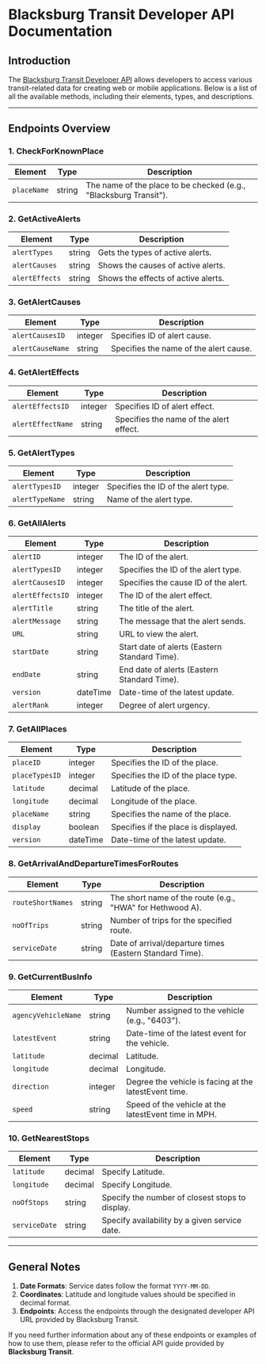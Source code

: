# Blacksburg Transit Developer API Documentation

## Introduction

The [Blacksburg Transit Developer API](https://ridebt.org/developers) allows developers to access various transit-related data for creating web or mobile applications. Below is a list of all the available methods, including their elements, types, and descriptions.

------------------------------------------------------------------------

## Endpoints Overview

### 1. CheckForKnownPlace

| **Element** | **Type** | **Description** |
|------------------|------------------|------------------------------------|
| `placeName` | string | The name of the place to be checked (e.g., "Blacksburg Transit"). |

### 2. GetActiveAlerts

| **Element**    | **Type** | **Description**                     |
|----------------|----------|-------------------------------------|
| `alertTypes`   | string   | Gets the types of active alerts.    |
| `alertCauses`  | string   | Shows the causes of active alerts.  |
| `alertEffects` | string   | Shows the effects of active alerts. |

### 3. GetAlertCauses

| **Element**      | **Type** | **Description**                        |
|------------------|----------|----------------------------------------|
| `alertCausesID`  | integer  | Specifies ID of alert cause.           |
| `alertCauseName` | string   | Specifies the name of the alert cause. |

### 4. GetAlertEffects

| **Element**       | **Type** | **Description**                         |
|-------------------|----------|-----------------------------------------|
| `alertEffectsID`  | integer  | Specifies ID of alert effect.           |
| `alertEffectName` | string   | Specifies the name of the alert effect. |

### 5. GetAlertTypes

| **Element**     | **Type** | **Description**                     |
|-----------------|----------|-------------------------------------|
| `alertTypesID`  | integer  | Specifies the ID of the alert type. |
| `alertTypeName` | string   | Name of the alert type.             |

### 6. GetAllAlerts

| **Element**      | **Type** | **Description**                               |
|------------------|------------------|------------------------------------|
| `alertID`        | integer  | The ID of the alert.                          |
| `alertTypesID`   | integer  | Specifies the ID of the alert type.           |
| `alertCausesID`  | integer  | Specifies the cause ID of the alert.          |
| `alertEffectsID` | integer  | The ID of the alert effect.                   |
| `alertTitle`     | string   | The title of the alert.                       |
| `alertMessage`   | string   | The message that the alert sends.             |
| `URL`            | string   | URL to view the alert.                        |
| `startDate`      | string   | Start date of alerts (Eastern Standard Time). |
| `endDate`        | string   | End date of alerts (Eastern Standard Time).   |
| `version`        | dateTime | Date-time of the latest update.               |
| `alertRank`      | integer  | Degree of alert urgency.                      |

### 7. GetAllPlaces

| **Element**    | **Type** | **Description**                      |
|----------------|----------|--------------------------------------|
| `placeID`      | integer  | Specifies the ID of the place.       |
| `placeTypesID` | integer  | Specifies the ID of the place type.  |
| `latitude`     | decimal  | Latitude of the place.               |
| `longitude`    | decimal  | Longitude of the place.              |
| `placeName`    | string   | Specifies the name of the place.     |
| `display`      | boolean  | Specifies if the place is displayed. |
| `version`      | dateTime | Date-time of the latest update.      |

### 8. GetArrivalAndDepartureTimesForRoutes

| **Element** | **Type** | **Description** |
|------------------|------------------|------------------------------------|
| `routeShortNames` | string | The short name of the route (e.g., "HWA" for Hethwood A). |
| `noOfTrips` | string | Number of trips for the specified route. |
| `serviceDate` | string | Date of arrival/departure times (Eastern Standard Time). |

### 9. GetCurrentBusInfo

| **Element** | **Type** | **Description** |
|-------------------|-------------------|------------------------------------|
| `agencyVehicleName` | string | Number assigned to the vehicle (e.g., "6403"). |
| `latestEvent` | string | Date-time of the latest event for the vehicle. |
| `latitude` | decimal | Latitude. |
| `longitude` | decimal | Longitude. |
| `direction` | integer | Degree the vehicle is facing at the latestEvent time. |
| `speed` | string | Speed of the vehicle at the latestEvent time in MPH. |

### 10. GetNearestStops

| **Element**   | **Type** | **Description**                                 |
|---------------|----------|-------------------------------------------------|
| `latitude`    | decimal  | Specify Latitude.                               |
| `longitude`   | decimal  | Specify Longitude.                              |
| `noOfStops`   | string   | Specify the number of closest stops to display. |
| `serviceDate` | string   | Specify availability by a given service date.   |

------------------------------------------------------------------------

## General Notes

1.  **Date Formats**: Service dates follow the format `YYYY-MM-DD`.
2.  **Coordinates**: Latitude and longitude values should be specified in decimal format.
3.  **Endpoints**: Access the endpoints through the designated developer API URL provided by Blacksburg Transit.

If you need further information about any of these endpoints or examples of how to use them, please refer to the official API guide provided by **Blacksburg Transit**.